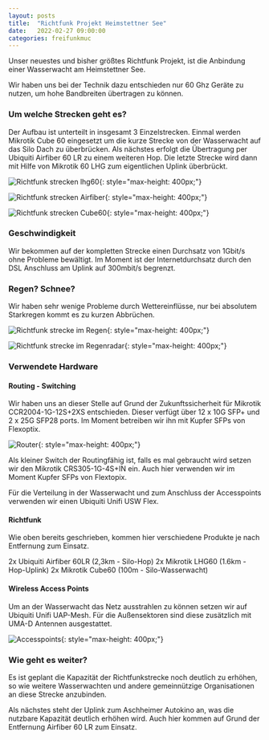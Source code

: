 ```yaml
---
layout: posts
title:  "Richtfunk Projekt Heimstettner See"
date:   2022-02-27 09:00:00
categories: freifunkmuc
---
```


Unser neuestes und bisher größtes Richtfunk Projekt, ist die Anbindung einer Wasserwacht am Heimstettner See.

Wir haben uns bei der Technik dazu entschieden nur 60 Ghz Geräte zu nutzen, um hohe Bandbreiten übertragen zu können.

### Um welche Strecken geht es?

Der Aufbau ist unterteilt in insgesamt 3 Einzelstrecken. Einmal werden Mikrotik Cube 60 eingesetzt um die kurze Strecke von der Wasserwacht auf das Silo Dach zu überbrücken. Als nächstes erfolgt die Übertragung per Ubiquiti Airfiber 60 LR zu einem weiteren Hop. Die letzte Strecke wird dann mit Hilfe von Mikrotik 60 LHG zum eigentlichen Uplink überbrückt.

![Richtfunk strecken lhg60](/assets/posts/2022-02-27-lhg60.jpg){: style="max-height: 400px;"}

![Richtfunk strecken Airfiber](/assets/posts/2022-02-27-see-airfiber.jpg){: style="max-height: 400px;"}

![Richtfunk strecken Cube60](/assets/posts/2022-02-27-see-cube60.jpg){: style="max-height: 400px;"}

### Geschwindigkeit

Wir bekommen auf der kompletten Strecke einen Durchsatz von 1Gbit/s ohne Probleme bewältigt. Im Moment ist der Internetdurchsatz durch den DSL Anschluss am Uplink auf 300mbit/s begrenzt.

### Regen? Schnee?

Wir haben sehr wenige Probleme durch Wettereinflüsse, nur bei absolutem Starkregen kommt es zu kurzen Abbrüchen.

![Richtfunk strecke im Regen](/assets/posts/2022-02-27-see-regen-rifu.jpg){: style="max-height: 400px;"}

![Richtfunk strecke im Regenradar](/assets/posts/2022-02-27-see-regen.jpg){: style="max-height: 400px;"}


### Verwendete Hardware

#### Routing - Switching

Wir haben uns an dieser Stelle auf Grund der Zukunftssicherheit für Mikrotik CCR2004-1G-12S+2XS entschieden. Dieser verfügt über 12 x 10G SFP+ und 2 x 25G SFP28 ports. Im Moment betreiben wir ihn mit Kupfer SFPs von Flexoptix.

![Router](/assets/posts/2022-02-27-see-router.jpeg){: style="max-height: 400px;"}

Als kleiner Switch der Routingfähig ist, falls es mal gebraucht wird setzen wir den Mikrotik CRS305-1G-4S+IN ein. Auch hier verwenden wir im Moment Kupfer SFPs von Flextopix.

Für die Verteilung in der Wasserwacht und zum Anschluss der Accesspoints verwenden wir einen Ubiquiti Unifi USW Flex.

#### Richtfunk

Wie oben bereits geschrieben, kommen hier verschiedene Produkte je nach Entfernung zum Einsatz.

2x Ubiquiti Airfiber 60LR (2,3km - Silo-Hop)
2x Mikrotik LHG60 (1.6km - Hop-Uplink)
2x Mikrotik Cube60 (100m - Silo-Wasserwacht)

#### Wireless Access Points

Um an der Wasserwacht das Netz ausstrahlen zu können setzen wir auf Ubiquiti Unifi UAP-Mesh. Für die Außensektoren sind diese zusätzlich mit UMA-D Antennen ausgestattet.

![Accesspoints](/assets/posts/2022-02-27-see-unifi-ap.jpg){: style="max-height: 400px;"}

### Wie geht es weiter?

Es ist geplant die Kapazität der Richtfunkstrecke noch deutlich zu erhöhen, so wie weitere Wasserwachten und andere gemeinnützige Organisationen an diese Strecke anzubinden.

Als nächstes steht der Uplink zum Aschheimer Autokino an, was die nutzbare Kapazität deutlich erhöhen wird. Auch hier kommen auf Grund der Entfernung Airfiber 60 LR zum Einsatz.

